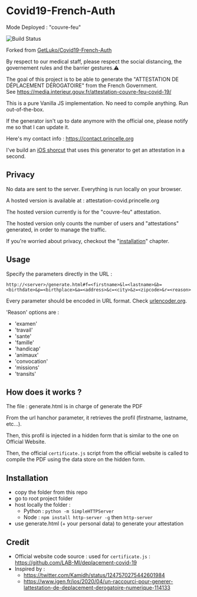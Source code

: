# Covid19-French-Auth

Mode Deployed : "couvre-feu"

![Build Status](https://jenkins.princelle.org/buildStatus/icon?job=Attestation-Covid&style=flat-square)

Forked from [GetLuko/Covid19-French-Auth](https://github.com/GetLuko/Covid19-French-Auth)

By respect to our medical staff, please respect the social distancing, the governement rules and the barrier gestures.⚠️

The goal of this project is to be able to generate the "ATTESTATION DE DÉPLACEMENT DÉROGATOIRE" from the French Government.  
See https://media.interieur.gouv.fr/attestation-couvre-feu-covid-19/

This is a pure Vanilla JS implementation. No need to compile anything. Run out-of-the-box.

If the generator isn't up to date anymore with the official one, please notify me so that I can update it.

Here's my contact info : https://contact.princelle.org

I've build an [iOS shorcut](https://www.icloud.com/shortcuts/2c16817138874314829828f81f01358b) that uses this generator to get an attestation in a second.

## Privacy

No data are sent to the server. Everything is run locally on your browser.

A hosted version is available at : attestation-covid.princelle.org

The hosted version currently is for the "couvre-feu" attestation.

The hosted version only counts the number of users and "attestations" generated, in order to manage the traffic.

If you're worried about privacy, checkout the "[installation](#installation)" chapter.

## Usage

Specify the parameters directly in the URL : 

```
http://<server>/generate.html#f=<firstname>&l=<lastname>&b=<birthdate>&p=<birthplace>&a=<address>&c=<city>&z=<zipcode>&r=<reason>
```

Every parameter should be encoded in URL format. Check [urlencoder.org](https://www.urlencoder.org/).

'Reason' options are :
- 'examen'
- 'travail'
- 'sante'
- 'famille'
- 'handicap'
- 'animaux'
- 'convocation'
- 'missions'
- 'transits'

## How does it works ?

The file : generate.html is in charge of generate the PDF  

From the url hanchor parameter, it retrieves the profil (firstname, lastname, etc...). 

Then, this profil is injected in a hidden form that is similar to the one on Official Website.

Then, the official `certificate.js` script from the official website is called to compile the PDF using the data store on the hidden form.  

## Installation

 * copy the folder from this repo
 * go to root project folder
 * host locally the folder : 
   * Python : `python -m SimpleHTTPServer`
   * Node : `npm install http-server -g`  then `http-server`
 * use generate.html (+ your personal data) to generate your attestation 

## Credit

 * Official website code source : used for `certificate.js` : https://github.com/LAB-MI/deplacement-covid-19
 * Inspired by : 
    * https://twitter.com/Kamidh/status/1247570275442601984
    * https://www.igen.fr/ios/2020/04/un-raccourci-pour-generer-lattestation-de-deplacement-derogatoire-numerique-114133

